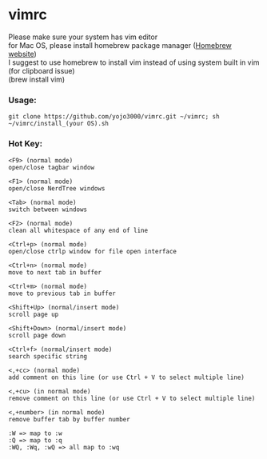 # vimrc

Please make sure your system has vim editor<br>
for Mac OS, please install homebrew package manager (<a href="http://brew.sh">Homebrew website</a>)<br>
I suggest to use homebrew to install vim instead of using system built in vim (for clipboard issue)<br>
(brew install vim)

### Usage:

```
git clone https://github.com/yojo3000/vimrc.git ~/vimrc; sh ~/vimrc/install_(your OS).sh
```


### Hot Key:
```
<F9> (normal mode)
open/close tagbar window
```

```
<F1> (normal mode)
open/close NerdTree windows
```

```
<Tab> (normal mode)
switch between windows
```

```
<F2> (normal mode)
clean all whitespace of any end of line
```

```
<Ctrl+p> (normal mode)
open/close ctrlp window for file open interface
```

```
<Ctrl+n> (normal mode)
move to next tab in buffer
```

```
<Ctrl+m> (normal mode)
move to previous tab in buffer
```

```
<Shift+Up> (normal/insert mode)
scroll page up
```

```
<Shift+Down> (normal/insert mode)
scroll page down
```

```
<Ctrl+f> (normal/insert mode)
search specific string
```

```
<,+cc> (normal mode)
add comment on this line (or use Ctrl + V to select multiple line) 
```

```
<,+cu> (in normal mode)
remove comment on this line (or use Ctrl + V to select multiple line) 
```

```
<,+number> (in normal mode)
remove buffer tab by buffer number
```

```
:W => map to :w
:Q => map to :q
:WQ, :Wq, :wQ => all map to :wq
```
